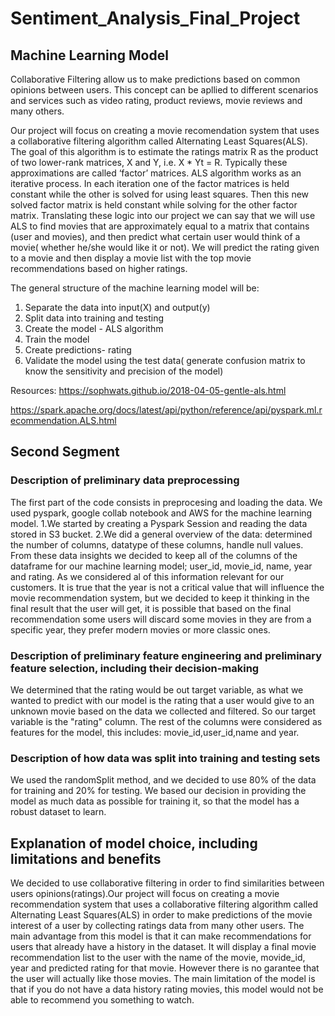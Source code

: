 # Sentiment_Analysis_Final_Project

## Machine Learning Model

Collaborative Filtering allow us to make predictions based on common opinions between users. This concept can be apllied to different scenarios and services such as video rating, product reviews, movie reviews and many others.

Our project will focus on creating a movie recomendation system that uses a collaborative filtering algorithm called Alternating Least Squares(ALS). The goal of this algorithm is to estimate the ratings matrix R as the product of two lower-rank matrices, X and Y, i.e. X * Yt = R. Typically these approximations are called ‘factor’ matrices. ALS algorithm works as an iterative process. In each iteration one of the factor matrices is held constant while the other is solved for using least squares.  Then this new solved factor matrix is held constant while solving for the other factor matrix. Translating these logic into our project we can say that we will use ALS to find movies that are approximately equal to a matrix that contains (user and movies), and then predict what certain user would think of a movie( whether he/she would like it or not). We will predict the rating given to a movie and then display a movie list with the top movie recommendations based on higher ratings.

The general structure of the machine learning model will be:
1. Separate the data into input(X) and output(y)
2. Split data into training and testing
3. Create the model - ALS algorithm
3. Train the model
4. Create predictions- rating 
5. Validate the model using the test data( generate confusion matrix to know the sensitivity and precision of the model)

Resources:
https://sophwats.github.io/2018-04-05-gentle-als.html

https://spark.apache.org/docs/latest/api/python/reference/api/pyspark.ml.recommendation.ALS.html


## Second Segment

### Description of preliminary data preprocessing 
The first part of the code consists in preprocesing and loading the data. We used pyspark, google collab notebook and AWS for the machine learning model.
1.We started by creating a Pyspark Session and reading the data stored in S3 bucket.
2.We did a general overview of the data: determined the number of columns, datatype of these columns, handle null values. From these data insights we decided to keep all of the columns of the dataframe for our machine learning model; user_id, movie_id, name, year and rating. As we considered al of this information relevant for our customers. It is true that the year is not a critical value that will influence the movie recommendation system, but we decided to keep it thinking in the final result that the user will get, it is possible that based on the final recommendation some users will discard some movies in they are from a specific year, they prefer modern movies or more classic ones. 


### Description of preliminary feature engineering and preliminary feature selection, including their decision-making
We determined that the rating would be out target variable, as what we wanted to predict with our model is the rating that a user would give to an unknown movie based on the data we collected and filtered. So our target variable is the "rating" column.
The rest of the columns were considered as features for the model, this includes: movie_id,user_id,name and year.

### Description of how data was split into training and testing sets
We used the randomSplit method, and we decided to use 80% of the data for training and 20% for testing. We based our decision in providing the model as much data as possible for training it, so that the model has a robust dataset to learn. 

## Explanation of model choice, including limitations and benefits
We decided to use collaborative filtering in order to find similarities between users opinions(ratings).Our project will focus on creating a movie recommendation system that uses a collaborative filtering algorithm called Alternating Least Squares(ALS) in order to make predictions of the movie interest of a user by collecting ratings data from many other users. 
The main advantage from this model is that it can make recommendations for users that already have a history in the dataset. It will display a final movie recommendation list to the user with the name of the movie, movide_id, year and predicted rating for that movie. However there is no garantee that the user will actually like those movies. 
The main limitation of the model is that if you do not have a data history rating movies, this model would not be able to recommend you something to watch.
